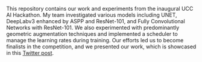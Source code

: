 This repository contains our work and experiments from the inaugural UCC AI Hackathon. My team investigated various models including UNET, DeepLabv3 enhanced by ASPP and ResNet-101, and Fully Convolutional Networks with ResNet-101. We also experimented with predominantly geometric augmentation techniques and implemented a scheduler to manage the learning rates during training. Our efforts led us to become finalists in the competition, and we presented our work, which is showcased in this [Twitter post](https://x.com/ChrysNgwa/status/1761432233200566592).